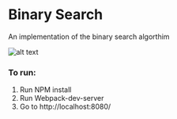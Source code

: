 # Binary Search

An implementation of the binary search algorthim

![alt text]()

### To run:

1. Run NPM install
2. Run Webpack-dev-server
3. Go to http://localhost:8080/

